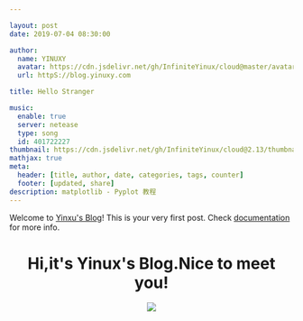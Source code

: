```yaml
---

layout: post
date: 2019-07-04 08:30:00

author: 
  name: YINUXY
  avatar: https://cdn.jsdelivr.net/gh/InfiniteYinux/cloud@master/avatar/avatar.png
  url: httpS://blog.yinuxy.com

title: Hello Stranger

music: 
  enable: true
  server: netease
  type: song
  id: 401722227
thumbnail: https://cdn.jsdelivr.net/gh/InfiniteYinux/cloud@2.13/thumbnail/friends.jpg
mathjax: true
meta:
  header: [title, author, date, categories, tags, counter]
  footer: [updated, share]
description: matplotlib - Pyplot 教程
---
```

Welcome to [Yinxu's Blog](https://www.codingpy.cn)! This is your very first post. Check [documentation](https://xaoxuu.com/wiki/) for more info. 
<!-- more -->





<center><h1>Hi,it's Yinux's Blog.Nice to meet you!</h1><img src="https://cdn.jsdelivr.net/gh/InfiniteYinux/assets@master/biaoqing/paopao/E5A4AAE5BC80E5BF83_2x.png" /></center>
